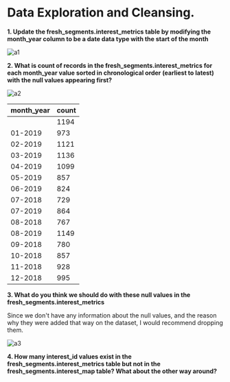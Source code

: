 # Data Exploration and Cleansing. 
**1. Update the fresh_segments.interest_metrics table by modifying the month_year column to be a date data type with the start of the month**

![a1](https://user-images.githubusercontent.com/130475600/236249721-5c5194dc-4d15-4601-8787-bf849008a47f.PNG)

**2. What is count of records in the fresh_segments.interest_metrics for each month_year value sorted in chronological order 
(earliest to latest) with the null values appearing first?**

![a2](https://user-images.githubusercontent.com/130475600/236250547-e5903da2-e606-4cdc-b65e-bb920de2488b.PNG)

| month_year | count |
| ---------- | ----- |
|            | 1194  |
| 01-2019    | 973   |
| 02-2019    | 1121  |
| 03-2019    | 1136  |
| 04-2019    | 1099  |
| 05-2019    | 857   |
| 06-2019    | 824   |
| 07-2018    | 729   |
| 07-2019    | 864   |
| 08-2018    | 767   |
| 08-2019    | 1149  |
| 09-2018    | 780   |
| 10-2018    | 857   |
| 11-2018    | 928   |
| 12-2018    | 995   |

**3. What do you think we should do with these null values in the fresh_segments.interest_metrics**

Since we don't have any information about the null values, and the reason why they were added that way on the dataset, I would recommend dropping them. 

![a3](https://user-images.githubusercontent.com/130475600/236251210-914eeb22-d896-46d6-8467-03fdc0eb6ace.PNG)

**4. How many interest_id values exist in the fresh_segments.interest_metrics table but not in the fresh_segments.interest_map table? What about the other way around?**

